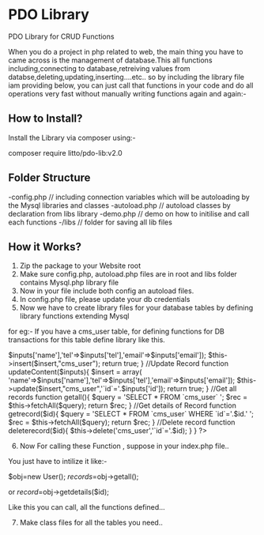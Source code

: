 # PDO Library
PDO Library for CRUD Functions

When you do a project in php related to web, the main thing you have to came across is the management of database.This all functions including,connecting to database,retreiving values from databse,deleting,updating,inserting....etc.. so by including the library file iam providing below, you can just call that functions in your code and do all operations very fast without manually writing functions again and again:-

## How to Install?

Install the Library via composer using:-

composer require litto/pdo-lib:v2.0

## Folder Structure

-config.php // including connection variables which will be autoloading by the Mysql libraries and classes
-autoload.php // autoload classes by declaration from libs library
-demo.php // demo on how to initilise and call each functions
-/libs // folder for saving all lib files

## How it Works?

1) Zip the package to your Website root
2) Make sure config.php, autoload.php files are in root and libs folder contains Mysql.php library file
3) Now in your file include both config an autoload files.
4) In config.php file, please update your db credentials
5) Now we have to create library files for your database tables by defining library functions extending Mysql

for eg:- If you have a cms_user table, for defining functions for DB transactions for this table define library like this.

<?php

class User extends MySql{

// Adding Record

function addrecord($inputs){
                $insert	=	array(	'name'=>$inputs['name'],'tel'=>$inputs['tel'],'email'=>$inputs['email']);
		$this->insert($insert,"cms_user");	
		return true;
	}

//Update Record

	function updateContent($inputs){
		$insert	=	array(	'name'=>$inputs['name'],'tel'=>$inputs['tel'],'email'=>$inputs['email']);
		$this->update($insert,"cms_user",'`id`='.$inputs['id']);
		return true;
	}

//Get all records

	function getall(){
		$query	=	'SELECT * FROM `cms_user` ';
		$rec	=	$this->fetchAll($query);
		return $rec;
	}

//Get details of Record

function getrecord($id){
		$query	=	'SELECT * FROM `cms_user` WHERE `id`='.$id.' ';
		$rec	=	$this->fetchAll($query);
		return $rec;
	}

//Delete record

function deleterecord($id){
$this->delete('cms_user','`id`='.$id);
}


}
?>

6) Now For calling these Function , suppose in your index.php file..

You just have to intilize it like:-

$obj=new User();
$records=$obj->getall();

or 
$record=$obj->getdetails($id);

Like this you can call, all the functions defined...

7) Make class files for all the  tables you need..
